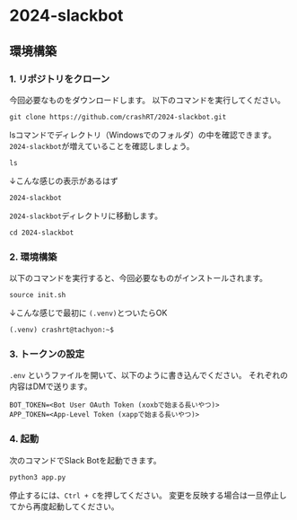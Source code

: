# 2024-slackbot


## 環境構築

### 1. リポジトリをクローン

今回必要なものをダウンロードします。
以下のコマンドを実行してください。
```shell
git clone https://github.com/crashRT/2024-slackbot.git
```
lsコマンドでディレクトリ（Windowsでのフォルダ）の中を確認できます。`2024-slackbot`が増えていることを確認しましょう。

```shell
ls
```
↓こんな感じの表示があるはず
```
2024-slackbot
```

`2024-slackbot`ディレクトリに移動します。

```shell
cd 2024-slackbot
```


### 2. 環境構築

以下のコマンドを実行すると、今回必要なものがインストールされます。

```shell
source init.sh
```
↓こんな感じで最初に `(.venv)`とついたらOK
```
(.venv) crashrt@tachyon:~$
```

### 3. トークンの設定
`.env` というファイルを開いて、以下のように書き込んでください。
それぞれの内容はDMで送ります。

```
BOT_TOKEN=<Bot User OAuth Token (xoxbで始まる長いやつ)>
APP_TOKEN=<App-Level Token (xappで始まる長いやつ)>
```

### 4. 起動

次のコマンドでSlack Botを起動できます。
```shell
python3 app.py
```

停止するには、`Ctrl + C`を押してください。
変更を反映する場合は一旦停止してから再度起動してください。